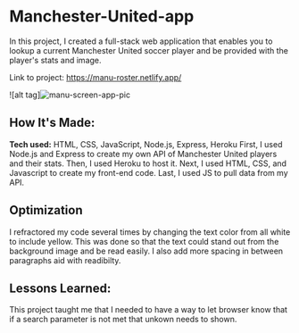 # Manchester-United-app

In this project, I created a full-stack web application that enables you to lookup a current Manchester United soccer player and be provided with the player's stats and image.

Link to project: https://manu-roster.netlify.app/

![alt tag]![manu-screen-app-pic](https://user-images.githubusercontent.com/59816165/192173805-e4e01be5-f955-4f9c-b365-20a62a27dccb.png)

## How It's Made:
**Tech used:** HTML, CSS, JavaScript, Node.js, Express, Heroku
First, I used Node.js and Express to create my own API of Manchester United players and their stats. Then, I used Heroku to host it. Next, I used
HTML, CSS, and Javascript to create my front-end code. Last, I used JS to pull data from my API.

## Optimization
I refractored my code several times by changing the text color from all white to include yellow. This was done so that the text could stand out from the background image and be read easily. I also add more spacing in between paragraphs aid with readibilty.

## Lessons Learned:
This project taught me that I needed to have a way to let browser know that if a search parameter is not met that unkown needs to shown.


